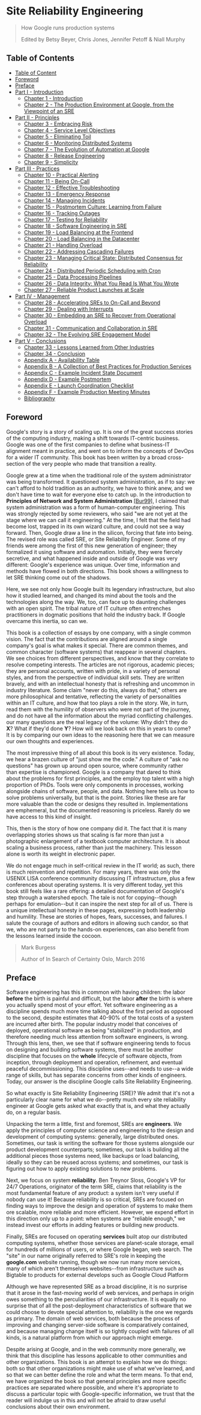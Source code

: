 # Site Reliability Engineering

> How Google runs production systems
>
> Edited by Betsy Beyer, Chris Jones, Jennifer Petoff & Niall Murphy

## Table of Contents

* [Table of Content](#table-of-contents)
* [Foreword](#foreword)
* [Preface](#preface)
* [Part I - Introduction](./introduction/introduction.md)
  * [Chapter 1 - Introduction](./introduction/chapter_1.md)
  * [Chapter 2 - The Production Environment at Google, from the Viewpoint of an SRE](./introduction/chapter_2.md)
* [Part II - Principles](./principles/principles.md)
  * [Chapter 3 - Embracing Risk](./principles/chapter_3.md)
  * [Chapter 4 - Service Level Objectives](./principles/chapter_4.md)
  * [Chapter 5 - Eliminating Toil](./principles/chapter_5.md)
  * [Chapter 6 - Monitoring Distributed Systems](./principles/chapter_6.md)
  * [Chapter 7 - The Evolution of Automation at Google](./principles/chapter_7.md)
  * [Chapter 8 - Release Engineering](./principles/chapter_8.md)
  * [Chapter 9 - Simplicity](./principles/chapter_9.md)
* [Part III - Practices](./practices/practices.md)
  * [Chapter 10 - Practical Alerting](./practices/chapter_10.md)
  * [Chapter 11 - Being On-Call](./principles/chapter_11.md)
  * [Chapter 12 - Effective Troubleshooting](./principles/chapter_12.md)
  * [Chapter 13 - Emergency Response](./principles/chapter_13.md)
  * [Chapter 14 - Managing Incidents](./principles/chapter_14.md)
  * [Chapter 15 - Postmortem Culture: Learning from Failure](./principles/chapter_15.md)
  * [Chapter 16 - Tracking Outages](./principles/chapter_16.md)
  * [Chapter 17 - Testing for Reliability](./principles/chapter_17.md)
  * [Chapter 18 - Software Engineering in SRE](./principles/chapter_18.md)
  * [Chapter 19 - Load Balancing at the Frontend](./principles/chapter_19.md)
  * [Chapter 20 - Load Balancing in the Datacenter](./principles/chapter_20.md)
  * [Chapter 21 - Handling Overload](./principles/chapter_21.md)
  * [Chapter 22 - Addressing Cascading Failures](./principles/chapter_22.md)
  * [Chapter 23 - Managing Critical State: Distributed Consensus for Reliability](./principles/chapter_23.md)
  * [Chapter 24 - Distributed Periodic Scheduling with Cron](./principles/chapter_24.md)
  * [Chapter 25 - Data Processing Pipelines](./principles/chapter_25.md)
  * [Chapter 26 - Data Integrity: What You Read Is What You Wrote](./principles/chapter_26.md)
  * [Chapter 27 - Reliable Product Launches at Scale](./principles/chapter_27.md)
* [Part IV - Management](./management/management.md)
  * [Chapter 28 - Accelerating SREs to On-Call and Beyond](./management/chapter_28.md)
  * [Chapter 29 - Dealing with Interrupts](./management/chapter_29.md)
  * [Chapter 30 - Embedding an SRE to Recover from Operational Overload](./management/chapter_30.md)
  * [Chapter 31 - Communication and Collaboration in SRE](./management/chapter_31.md)
  * [Chapter 32 - The Evolving SRE Engagement Model](./management/chapter_32.md)
* [Part V - Conclusions](./conclusions/conclusions.md)
  * [Chapter 33 - Lessons Learned from Other Industries](./conclusions/chapter_33.md)
  * [Chapter 34 - Conclusion](./conclusions/chapter_34.md)
  * [Appendix A - Availability Table](./conclusions/appendix_a.md)
  * [Appendix B - A Collection of Best Practices for Production Services](./conclusions/appendix_b.md)
  * [Appendix C - Example Incident State Document](./conclusions/appendix_c.md)
  * [Appendix D - Example Postmortem](./conclusions/appendix_d.md)
  * [Appendix E - Launch Coordination Checklist](./conclusions/appendix_e.md)
  * [Appendix F - Example Production Meeting Minutes](./conclusions/appendix_f.md)
  * [Bibliography](./conclusions/bibliography.md)

## Foreword

Google's story is a story of scaling up. It is one of the great success
stories of the computing industry, making a shift towards IT-centric
business. Google was one of the first companies to define what
business-IT alignment meant in practice, and went on to inform the
concepts of DevOps for a wider IT community. This book has been written
by a broad cross-section of the very people who made that transition a
reality.

Google grew at a time when the traditional role of the system
administrator was being transformed. It questioned system
administration, as if to say: we can't afford to hold tradition as an
authority, we have to think anew, and we don't have time to wait for
everyone else to catch up. In the introduction to **Principles of Network
and System Administration**
[[Bur99]](./bibliography/bibliography#Bur99), I claimed that system
administration was a form of human-computer engineering. This was
strongly rejected by some reviewers, who said "we are not yet at the stage
where we can call it engineering." At the time, I felt that the field
had become lost, trapped in its own wizard culture, and could not see a
way forward. Then, Google draw a line in the silicon, forcing that fate
into being. The revised role was called SRE, or Site Reliability
Engineer. Some of my friends were among the first of this new generation
of engineer; they formalized it using software and automation.
Initially, they were fiercely secretive, and what happened inside and
outside of Google was very different: Google's experience was unique.
Over time, information and methods have flowed in both directions. This
book shows a willingness to let SRE thinking come out of the shadows.

Here, we see not only how Google built its legendary infrastructure, but
also how it studied learned, and changed its mind about the tools and
the technologies along the way. We, too, can face up to daunting
challenges with an open spirit. The tribal nature of IT culture often
entrenches practitioners in dogmatic positions that hold the industry back. If
Google overcame this inertia, so can we.

This book is a collection of essays by one company, with a single common
vision. The fact that the contributions are aligned around a single
company's goal is what makes it special. There are common themes, and
common character (software systems) that reappear in several chapters.
We see choices from different perspectives, and know that they correlate
to resolve competing interests. The articles are not rigorous, academic
pieces; they are personal accounts, written with pride, in a variety of
personal styles, and from the perspective of individual skill sets. They
are written bravely, and with an intellectual honesty that is refreshing
and uncommon in industry literature. Some claim "never do this, always
do that," others are more philosophical and tentative, reflecting the
variety of personalities within an IT culture, and how that too plays a
role in the story. We, in turn, read them with the humility of observers
who were not part of the journey, and do not have all the information
about the myriad conflicting challenges. our many questions are the real
legacy of the volume: Why didn't they do **X**? What if they'd  done
**Y**? How will we look back on this in years to come? It is by
comparing our own ideas to the reasoning here that we can measure our
own thoughts and experiences.

The most impressive thing of all about this book is its very existence.
Today, we hear a brazen culture of "just show me the code." A culture of
"ask no questions" has grown up around open source, where community
rather than expertise is championed. Google is a company that dared to
think about the problems for first principles, and the employ top talent
with a high proportion of PhDs. Tools were only components in processes,
working alongside chains of software, people, and data. Nothing here
tells us how to solve problems universally, but that is the point.
Stories like these are far more valuable than the code or designs they
resulted in. Implementations are emphemeral, but the documented
reasoning is priceless. Rarely do we have access to this kind of
insight.

This, then is the story of how one company did it. The fact that it is
many overlapping stories shows us that scaling is far more than just a
photographic enlargement of a textbook computer architecture. It is
about scaling a business process, rather than just the machinery. This
lesson alone is worth its weight in electronic paper.

We do not engage much in self-critical review in the IT world; as such,
there is much reinvention and repetition. For many years, there was only
the USENIX LISA conference community discussing IT infrastructure, plus
a few conferences about operating systems. It is very different today,
yet this book still feels like a rare offering: a detailed documentation
of Google's step through a watershed epoch. The tale is not for
copying--though perhaps for emulation--but it can inspire the next step
for all of us. There is a unique intellectual honesty in these pages,
expressing both leadership and humility. These are stories of hopes,
fears, successes, and failures. I salute the courage of authors and
editors in allowing such candor, so that we, who are not party to the
hands-on experiences, can also benefit from the lessons learned inside
the cocoon.

> Mark Burgess
>
> Author of In Search of Certainty Oslo, March 2016

## Preface

Software engineering has this in common with having children: the labor
**before** the birth is painful and difficult, but the labor **after** the
birth is where you actually spend most of your effort. Yet software
engineering as a discipline spends much more time talking about the
first period as opposed to the second, despite estimates that 40-90% of
the total costs of a system are incurred after birth. The popular
industry model that conceives of deployed, operational software as being
"stabilized" in production, and therefore needing much less attention
from software engineers, is wrong. Through this lens, then, we see that
if software engineering tends to focus on designing and building
software systems, there must be another discipline that focuses on the
**whole** lifecycle of software objects, from inception, through
deployment and operation, refinement, and eventual peaceful
decommissioning. This discipline uses--and needs to use--a wide range of
skills, but has separate concerns from other kinds of engineers. Today,
our answer is the discipline Google calls Site Reliability Engineering.

So what exactly is Site Reliability Engineering (SRE)? We admit that
it's not a particularly clear name for what we do--pretty much every
site reliability engineer at Google gets asked what exactly that is, and
what they actually do, on a regular basis.

Unpacking the term a little, first and foremost, SREs are **engineers**.
We apply the principles of computer science and engineering to the
design and development of computing systems: generally, large distributed
ones. Sometimes, our task is writing the software for those systems
alongside our product development counterparts; sometimes, our task is
building all the additional pieces those systems need, like backups or
load balancing, ideally so they can be reused across systems; and
sometimes, our task is figuring out how to apply existing solutions to
new problems.

Next, we focus on system **reliability**. Ben Treynor Sloss, Google's VP
for 24/7 Operations, originator of the term SRE, claims that reliability
is the most fundamental feature of any product: a system isn't very
useful if nobody can use it! Because reliability is so critical, SREs
are focused on finding ways to improve the design and operation of
systems to make them ore scalable, more reliable and more efficient.
However, we expend effort in this direction only up to a point: when
systems are "reliable enough," we instead invest our efforts in adding
features or building new products.

Finally, SREs are focused on operating **services** built atop our
distributed computing systems, whether those services are planet-scale
storage, email for hundreds of millions of users, or where Google
began, web search. The "site" in our name originally referred to SRE's
role in keeping the **google.com** website running, though we now run
many more services, many of which aren't themselves websites--from
infrastructure such as Bigtable to products for external develops such
as Google Cloud Platform

Although we have represented SRE as a broad discipline, it is no
surprise that it arose in the fast-moving world of web services, and
perhaps in origin owes something to the perculiarities of our
infrastructure. It is equally no surprise that of all the
post-deployment characteristics of software that we could choose to
devote special attention to, reliability is the one we regards as
primary. The domain of web services, both because the process of
improving and changing server-side software is comparatively contained,
and because managing change itself is so tightly coupled with failures
of all kinds, is a natural platform from which our approach might emerge.

Despite arising at Google, and in the web community more generally, we
think that this discipline has lessons applicable to other
communities and other organizations. This book is an attempt to explain
how we do things: both so that other organizations might make use of
what we've learned, and so that we can better define the role and what
the term means. To that end, we have organized the book so that general
principles and more specific practices are separated where possible, and
where it's appropriate to discuss a particular topic with
Google-specific information, we trust that the reader will indulge us in
this and will not be afraid to draw useful conclusions about their own
environment.


